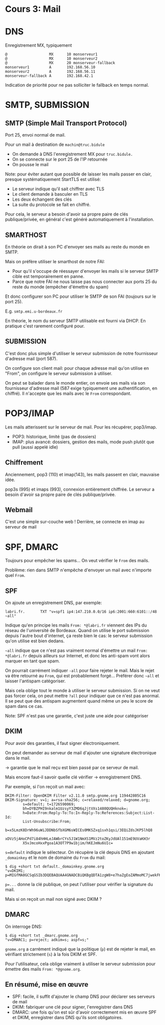 Cours 3: Mail
=============

# DNS

Enregistrement MX, typiquement

```zone
@                   MX      10 monserveur1
@                   MX      10 monserveur2
@                   MX      20 monserveur-fallback
monserveur1         A       192.168.56.10
monserveur2         A       192.168.56.11
monserveur-fallback A       192.168.42.1
```

Indication de priorité pour ne pas solliciter le fallback en temps normal.

# SMTP, SUBMISSION

## SMTP (Simple Mail Transport Protocol)

Port 25, envoi normal de mail.

Pour un mail à destination de `machin@truc.bidule`
* On demande à DNS l'enregistrement MX pour `truc.bidule.`
* On se connecte sur le port 25 de l'IP retournée
* On pousse le mail

Note: pour éviter autant que possible de laisser les mails passer en clair,
presque systématiquement StartTLS est utilisé:

* Le serveur indique qu'il sait chiffrer avec TLS
* Le client demande à basculer en TLS
* Les deux échangent des clés
* La suite du protocole se fait en chiffré.

Pour cela, le serveur a besoin d'avoir sa propre paire de clés
publique/privée, en général c'est généré automatiquement à
l'installation.

## SMARTHOST

En théorie on dirait à son PC d'envoyer ses mails au reste du monde en SMTP.

Mais on préfère utiliser le smarthost de notre FAI:

* Pour qu'il s'occupe de réessayer d'envoyer les mails si le serveur SMTP cible est temporairement en panne.
* Parce que notre FAI ne nous laisse pas nous connecter aux ports 25 du reste du monde (empêcher d'émettre du spam)

Et donc configurer son PC pour utiliser le SMTP de son FAI (toujours sur le port 25).

E.g. `smtp.emi.u-bordeaux.fr`

En théorie, le nom du serveur SMTP utilisable est fourni via DHCP. En pratique
c'est rarement configuré pour.

## SUBMISSION

C'est donc plus simple d'utiliser le serveur submission de notre fournisseur d'adresse mail (port 587).

On configure son client mail: pour chaque adresse mail qu'on utilise en "From", on configure le serveur submission à utiliser.

On peut se balader dans le monde entier, on envoie ses mails via son fournisseur d'adresse mail (587 exige typiquement une authentification, en chiffré). Il n'accepte que les mails avec le `From` correspondant.

# POP3/IMAP

Les mails atterissent sur le serveur de mail. Pour les récupérer, pop3/imap.

* POP3: historique, limité (pas de dossiers)
* IMAP: plus avancé: dossiers, gestion des mails, mode push plutôt que pull (aussi appelé idle)

## Chiffrement

Anciennement, pop3 (110) et imap(143), les mails passent en clair, mauvaise idée.

pop3s (995) et imaps (993), connexion entièrement chiffrée. Le serveur a besoin d'avoir sa propre paire de clés publique/privée.

## Webmail

C'est une simple sur-couche web ! Derrière, se connecte en imap au serveur de
mail

# SPF, DMARC

Toujours pour empêcher les spams... On veut vérifier le `From` des mails.

Problème: rien dans SMTP n'empêche d'envoyer un mail avec n'importe quel `From`.

## SPF

On ajoute un enregistrement DNS, par exemple:

```zone
labri.fr.		TXT	"v=spf1 ip4:147.210.0.0/16 ip6:2001:660:6101::/48 ~all"
```

Indique qu'en principe les mails `From: *@labri.fr` viennent des IPs du réseau
de l'université de Bordeaux. Quand on utilise le port submission depuis l'autre
bout d'internet, ça reste bien le cas: le serveur submission qu'on utilise est
bien dedans.

`~all` indique que ce n'est pas vraiment normal d'émettre un mail `From:
*@labri.fr` depuis ailleurs sur Internet, et donc les anti-spam vont alors
marquer en tant que spam.

On pourrait carrément indiquer `-all` pour faire rejeter le mail. Mais le rejet va être retourné au `From`, qui est probablement forgé... Préférer donc `~all` et laisser l'antispam catégoriser.

Mais cela oblige tout le monde à utiliser le serveur submission. Si on ne veut pas forcer cela, on peut mettre `?all` pour indiquer que ce n'est pas anormal. Il se peut que des antispam augmentent quand même un peu le score de spam dans ce cas.

Note: SPF n'est pas une garantie, c'est juste une aide pour catégoriser

## DKIM

Pour avoir des garanties, il faut signer électroniquement.

On peut demander au serveur de mail d'ajouter une signature électronique dans le mail.

-> garantie que le mail reçu est bien passé par ce serveur de mail.

Mais encore faut-il savoir quelle clé vérifier -> enregistrement DNS.

Par exemple, si l'on reçoit un mail avec:

```
DKIM-Filter: OpenDKIM Filter v2.11.0 smtp.gnome.org 119442805C16
DKIM-Signature: v=1; a=rsa-sha256; c=relaxed/relaxed; d=gnome.org;
        s=default; t=1726590069;
        bh=DYBZPHI9nkalm1UzsyY3ZMD6qJjtVXs1480QUQHknok=;
        h=Date:From:Reply-To:To:In-Reply-To:References:Subject:List-Id:
        List-Unsubscribe:From;
        b=x5LmzK8DrWh96uWiJDDNbSfbXGM6sWICEs0MKSZxq1sxh1qsi/3EQiZdsJKP5lhQ8
        xDVz5jAHoCPd7i84hHHLeJAWbrCYs5J1W1NmXS1MVz2toZKyJdUAl151mE9UVaKH3r
        X5vJmcoHxxPgoa1A3OT7P9w1bjim/hKEJmNu6UIc=
```

`s=default` indique le sélecteur. On récupère la clé depuis DNS en ajoutant `_domainkey` et le nom de domaine du `From` du mail:

```shell
$ dig +short txt default._domainkey.gnome.org
"v=DKIM1; p=MIGfMA0GCSqGSIb3DQEBAQUAA4GNADCBiQKBgQDTA1zgW8+e7haZgEoZAMmoMC7jwekFKv6AV7OQbsOKLpAnLivyVUbFe5Rg9MwIRDL2D5fBaItjDojgpZJlr8lPLEcB8R5eGj7rKSUAgd0ufSoV+rmYbQGu0+A3Kuz/ynJCmw86K3UrjqMW/YHGAv4Jg/+Dx2e0cUKbJu43fvgZ6QIDAQAB"
```

`p=...` donne la clé publique, on peut l'utiliser pour vérifier la signature du mail.

Mais si on reçoit un mail non signé avec DKIM ?

## DMARC

On interroge DNS:

```shell
$ dig +short txt _dmarc.gnome.org
"v=DMARC1; p=reject; adkim=s; aspf=s;"
```

`gnome.org` a carrément indiqué que la politique (`p`) est de rejeter le mail, en vérifiant strictement (`s`) à la fois DKIM et SPF.

Pour l'utilisateur, cela oblige vraiment à utiliser le serveur submission pour émettre des mails `From: *@gnome.org`.

## En résumé, mise en œuvre

* SPF: facile, il suffit d'ajouter le champ DNS pour déclarer ses serveurs de mail
* DKIM: fabriquer une clé pour signer, l'enregistrer dans DNS
* DMARC: une fois qu'on est sûr d'avoir correctement mis en œuvre SPF et DKIM, enregistrer dans DNS qu'ils sont obligatoires.
